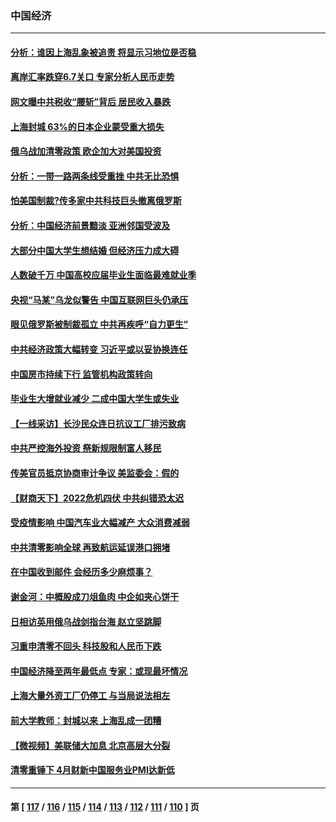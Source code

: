 ### 中国经济
---
#### [分析：谁因上海乱象被追责 将显示习地位是否稳](../../pages/ncid283/n13730482.md) 
#### [离岸汇率跌穿6.7关口 专家分析人民币走势](../../pages/ncid283/n13730613.md) 
#### [网文曝中共税收“腰斩”背后 居民收入暴跌](../../pages/ncid283/n13730594.md) 
#### [上海封城 63%的日本企业蒙受重大损失](../../pages/ncid283/n13730353.md) 
#### [俄乌战加清零政策 欧企加大对美国投资](../../pages/ncid283/n13730219.md) 
#### [分析：一带一路两条线受重挫 中共无比恐惧](../../pages/ncid283/n13726633.md) 
#### [怕美国制裁?传多家中共科技巨头撤离俄罗斯](../../pages/ncid283/n13730120.md) 
#### [分析：中国经济前景黯淡 亚洲邻国受波及](../../pages/ncid283/n13729719.md) 
#### [大部分中国大学生想结婚 但经济压力成大碍](../../pages/ncid283/n13729693.md) 
#### [人数破千万 中国高校应届毕业生面临最难就业季](../../pages/ncid283/n13729680.md) 
#### [央视“马某”乌龙似警告 中国互联网巨头仍承压](../../pages/ncid283/n13729673.md) 
#### [眼见俄罗斯被制裁孤立 中共再疾呼“自力更生”](../../pages/ncid283/n13729666.md) 
#### [中共经济政策大幅转变 习近平或以妥协换连任](../../pages/ncid283/n13729657.md) 
#### [中国房市持续下行 监管机构政策转向](../../pages/ncid283/n13729584.md) 
#### [毕业生大增就业减少 二成中国大学生或失业](../../pages/ncid283/n13729154.md) 
#### [【一线采访】长沙民众连日抗议工厂排污致病](../../pages/ncid283/n13729392.md) 
#### [中共严控海外投资 祭新规限制富人移民](../../pages/ncid283/n13729175.md) 
#### [传美官员抵京协商审计争议 美监委会：假的](../../pages/ncid283/n13729146.md) 
#### [【财商天下】2022危机四伏 中共纠错恐太迟](../../pages/ncid283/n13728955.md) 
#### [受疫情影响 中国汽车业大幅减产 大众消费减弱](../../pages/ncid283/n13728954.md) 
#### [中共清零影响全球 再致航运延误港口拥堵](../../pages/ncid283/n13728916.md) 
#### [在中国收到邮件 会经历多少麻烦事？](../../pages/ncid283/n13728922.md) 
#### [谢金河：中概股成刀俎鱼肉 中企如夹心饼干](../../pages/ncid283/n13728688.md) 
#### [日相访英用俄乌战剑指台海 赵立坚跳脚](../../pages/ncid283/n13728870.md) 
#### [习重申清零不回头 科技股和人民币下跌](../../pages/ncid283/n13728686.md) 
#### [中国经济降至两年最低点 专家：或现最坏情况](../../pages/ncid283/n13728571.md) 
#### [上海大量外资工厂仍停工 与当局说法相左](../../pages/ncid283/n13728640.md) 
#### [前大学教师：封城以来 上海乱成一团糟](../../pages/ncid283/n13728515.md) 
#### [【微视频】美联储大加息 北京高层大分裂](../../pages/ncid283/n13727958.md) 
#### [清零重锤下 4月财新中国服务业PMI达新低](../../pages/ncid283/n13728010.md) 

---
#### 第 [ [117](./117.md) / [116](./116.md) / [115](./115.md) / [114](./114.md) / [113](./113.md) / [112](./112.md) / [111](./111.md) / [110](./110.md) ] 页
